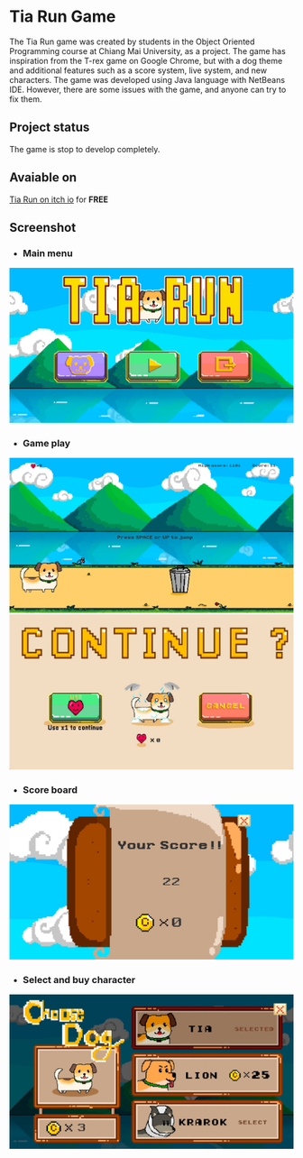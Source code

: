 # Tia Run Game
The Tia Run game was created by students in the Object Oriented Programming course at Chiang Mai University, as a project. The game has inspiration from the T-rex game on Google Chrome, but with a dog theme and additional features such as a score system, live system, and new characters. The game was developed using Java language with NetBeans IDE. However, there are some issues with the game, and anyone can try to fix them.

## Project status
The game is stop to develop completely.

## Avaiable on
[Tia Run on itch io](https://khwoat.itch.io/tia-run) for **FREE**

## Screenshot
- ### Main menu
![main menu](https://github.com/khwoat/tia_run_game/blob/main/screenshot/ss_main.jpg)

- ### Game play
![main menu](https://github.com/khwoat/tia_run_game/blob/main/screenshot/ss_gameplay1.jpg)
![main menu](https://github.com/khwoat/tia_run_game/blob/main/screenshot/ss_gameplay2.jpg)

- ### Score board
![main menu](https://github.com/khwoat/tia_run_game/blob/main/screenshot/ss_scoreboard.jpg)

- ### Select and buy character
![main menu](https://github.com/khwoat/tia_run_game/blob/main/screenshot/ss_character.jpg)
